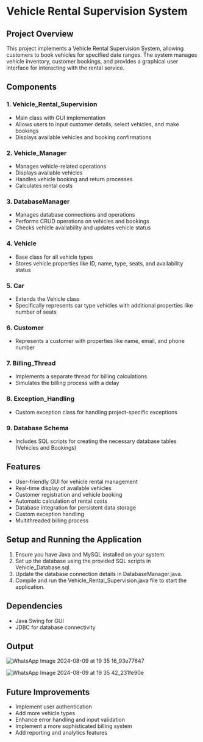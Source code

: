 # Vehicle Rental Supervision System

## Project Overview
This project implements a Vehicle Rental Supervision System, allowing customers to book vehicles for specified date ranges. The system manages vehicle inventory, customer bookings, and provides a graphical user interface for interacting with the rental service.

## Components

### 1. Vehicle_Rental_Supervision
- Main class with GUI implementation
- Allows users to input customer details, select vehicles, and make bookings
- Displays available vehicles and booking confirmations

### 2. Vehicle_Manager
- Manages vehicle-related operations
- Displays available vehicles
- Handles vehicle booking and return processes
- Calculates rental costs

### 3. DatabaseManager
- Manages database connections and operations
- Performs CRUD operations on vehicles and bookings
- Checks vehicle availability and updates vehicle status

### 4. Vehicle
- Base class for all vehicle types
- Stores vehicle properties like ID, name, type, seats, and availability status

### 5. Car
- Extends the Vehicle class
- Specifically represents car type vehicles with additional properties like number of seats

### 6. Customer
- Represents a customer with properties like name, email, and phone number

### 7. Billing_Thread
- Implements a separate thread for billing calculations
- Simulates the billing process with a delay

### 8. Exception_Handling
- Custom exception class for handling project-specific exceptions

### 9. Database Schema
- Includes SQL scripts for creating the necessary database tables (Vehicles and Bookings)

## Features
- User-friendly GUI for vehicle rental management
- Real-time display of available vehicles
- Customer registration and vehicle booking
- Automatic calculation of rental costs
- Database integration for persistent data storage
- Custom exception handling
- Multithreaded billing process

## Setup and Running the Application
1. Ensure you have Java and MySQL installed on your system.
2. Set up the database using the provided SQL scripts in Vehicle_Database.sql.
3. Update the database connection details in DatabaseManager.java.
4. Compile and run the Vehicle_Rental_Supervision.java file to start the application.

## Dependencies
- Java Swing for GUI
- JDBC for database connectivity

## Output
![WhatsApp Image 2024-08-09 at 19 35 16_93e77647](https://github.com/user-attachments/assets/170dd61f-493c-430f-aa98-9d9c127c7e06)

![WhatsApp Image 2024-08-09 at 19 35 42_231fe90e](https://github.com/user-attachments/assets/0e661252-ed31-4c77-88a8-f202ecad8ea5)


## Future Improvements
- Implement user authentication
- Add more vehicle types
- Enhance error handling and input validation
- Implement a more sophisticated billing system
- Add reporting and analytics features
